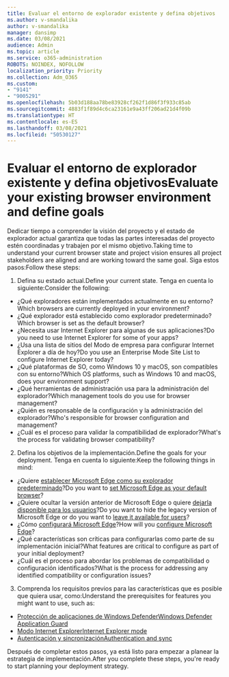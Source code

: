 ```yaml
---
title: Evaluar el entorno de explorador existente y defina objetivos
ms.author: v-smandalika
author: v-smandalika
manager: dansimp
ms.date: 03/08/2021
audience: Admin
ms.topic: article
ms.service: o365-administration
ROBOTS: NOINDEX, NOFOLLOW
localization_priority: Priority
ms.collection: Adm_O365
ms.custom:
- "9141"
- "9005291"
ms.openlocfilehash: 5b03d188aa78be83928cf262f1d86f3f933c85ab
ms.sourcegitcommit: 4883f1f89d4c6ca23161e9a43ff206ad21d4f09b
ms.translationtype: HT
ms.contentlocale: es-ES
ms.lasthandoff: 03/08/2021
ms.locfileid: "50530127"
---
```

# <a name="evaluate-your-existing-browser-environment-and-define-goals"></a><span data-ttu-id="c29ca-102">Evaluar el entorno de explorador existente y defina objetivos</span><span class="sxs-lookup"><span data-stu-id="c29ca-102">Evaluate your existing browser environment and define goals</span></span>

<span data-ttu-id="c29ca-103">Dedicar tiempo a comprender la visión del proyecto y el estado de explorador actual garantiza que todas las partes interesadas del proyecto estén coordinadas y trabajen por el mismo objetivo.</span><span class="sxs-lookup"><span data-stu-id="c29ca-103">Taking time to understand your current browser state and project vision ensures all project stakeholders are aligned and are working toward the same goal.</span></span> <span data-ttu-id="c29ca-104">Siga estos pasos:</span><span class="sxs-lookup"><span data-stu-id="c29ca-104">Follow these steps:</span></span>

1. <span data-ttu-id="c29ca-105">Defina su estado actual.</span><span class="sxs-lookup"><span data-stu-id="c29ca-105">Define your current state.</span></span> <span data-ttu-id="c29ca-106">Tenga en cuenta lo siguiente:</span><span class="sxs-lookup"><span data-stu-id="c29ca-106">Consider the following:</span></span>
- <span data-ttu-id="c29ca-107">¿Qué exploradores están implementados actualmente en su entorno?</span><span class="sxs-lookup"><span data-stu-id="c29ca-107">Which browsers are currently deployed in your environment?</span></span>
- <span data-ttu-id="c29ca-108">¿Qué explorador está establecido como explorador predeterminado?</span><span class="sxs-lookup"><span data-stu-id="c29ca-108">Which browser is set as the default browser?</span></span>
- <span data-ttu-id="c29ca-109">¿Necesita usar Internet Explorer para algunas de sus aplicaciones?</span><span class="sxs-lookup"><span data-stu-id="c29ca-109">Do you need to use Internet Explorer for some of your apps?</span></span>
- <span data-ttu-id="c29ca-110">¿Usa una lista de sitios del Modo de empresa para configurar Internet Explorer a día de hoy?</span><span class="sxs-lookup"><span data-stu-id="c29ca-110">Do you use an Enterprise Mode Site List to configure Internet Explorer today?</span></span>
- <span data-ttu-id="c29ca-111">¿Qué plataformas de SO, como Windows 10 y macOS, son compatibles con su entorno?</span><span class="sxs-lookup"><span data-stu-id="c29ca-111">Which OS platforms, such as Windows 10 and macOS, does your environment support?</span></span>
- <span data-ttu-id="c29ca-112">¿Qué herramientas de administración usa para la administración del explorador?</span><span class="sxs-lookup"><span data-stu-id="c29ca-112">Which management tools do you use for browser management?</span></span>
- <span data-ttu-id="c29ca-113">¿Quién es responsable de la configuración y la administración del explorador?</span><span class="sxs-lookup"><span data-stu-id="c29ca-113">Who's responsible for browser configuration and management?</span></span>
- <span data-ttu-id="c29ca-114">¿Cuál es el proceso para validar la compatibilidad de explorador?</span><span class="sxs-lookup"><span data-stu-id="c29ca-114">What's the process for validating browser compatibility?</span></span>
2. <span data-ttu-id="c29ca-115">Defina los objetivos de la implementación.</span><span class="sxs-lookup"><span data-stu-id="c29ca-115">Define the goals for your deployment.</span></span> <span data-ttu-id="c29ca-116">Tenga en cuenta lo siguiente:</span><span class="sxs-lookup"><span data-stu-id="c29ca-116">Keep the following things in mind:</span></span>
- <span data-ttu-id="c29ca-117">¿Quiere [establecer Microsoft Edge como su explorador predeterminado](https://docs.microsoft.com/DeployEdge/edge-default-browser)?</span><span class="sxs-lookup"><span data-stu-id="c29ca-117">Do you want to [set Microsoft Edge as your default browser](https://docs.microsoft.com/DeployEdge/edge-default-browser)?</span></span>
- <span data-ttu-id="c29ca-118">¿Quiere ocultar la versión anterior de Microsoft Edge o quiere [dejarla disponible para los usuarios](https://docs.microsoft.com/DeployEdge/microsoft-edge-sysupdate-access-old-edge)?</span><span class="sxs-lookup"><span data-stu-id="c29ca-118">Do you want to hide the legacy version of Microsoft Edge or do you want to [leave it available for users](https://docs.microsoft.com/DeployEdge/microsoft-edge-sysupdate-access-old-edge)?</span></span>
- <span data-ttu-id="c29ca-119">¿Cómo [configurará Microsoft Edge](https://docs.microsoft.com/DeployEdge/configure-microsoft-edge)?</span><span class="sxs-lookup"><span data-stu-id="c29ca-119">How will you [configure Microsoft Edge](https://docs.microsoft.com/DeployEdge/configure-microsoft-edge)?</span></span>
- <span data-ttu-id="c29ca-120">¿Qué características son críticas para configurarlas como parte de su implementación inicial?</span><span class="sxs-lookup"><span data-stu-id="c29ca-120">What features are critical to configure as part of your initial deployment?</span></span>
- <span data-ttu-id="c29ca-121">¿Cuál es el proceso para abordar los problemas de compatibilidad o configuración identificados?</span><span class="sxs-lookup"><span data-stu-id="c29ca-121">What is the process for addressing any identified compatibility or configuration issues?</span></span>
3. <span data-ttu-id="c29ca-122">Comprenda los requisitos previos para las características que es posible que quiera usar, como:</span><span class="sxs-lookup"><span data-stu-id="c29ca-122">Understand the prerequisites for features you might want to use, such as:</span></span>
- [<span data-ttu-id="c29ca-123">Protección de aplicaciones de Windows Defender</span><span class="sxs-lookup"><span data-stu-id="c29ca-123">Windows Defender Application Guard</span></span>](https://docs.microsoft.com/windows/security/threat-protection/microsoft-defender-application-guard/reqs-md-app-guard)
- [<span data-ttu-id="c29ca-124">Modo Internet Explorer</span><span class="sxs-lookup"><span data-stu-id="c29ca-124">Internet Explorer mode</span></span>](https://docs.microsoft.com/DeployEdge/edge-ie-mode)
- [<span data-ttu-id="c29ca-125">Autenticación y sincronización</span><span class="sxs-lookup"><span data-stu-id="c29ca-125">Authentication and sync</span></span>](https://docs.microsoft.com/DeployEdge/microsoft-edge-security-identity)

<span data-ttu-id="c29ca-126">Después de completar estos pasos, ya está listo para empezar a planear la estrategia de implementación.</span><span class="sxs-lookup"><span data-stu-id="c29ca-126">After you complete these steps, you're ready to start planning your deployment strategy.</span></span>
